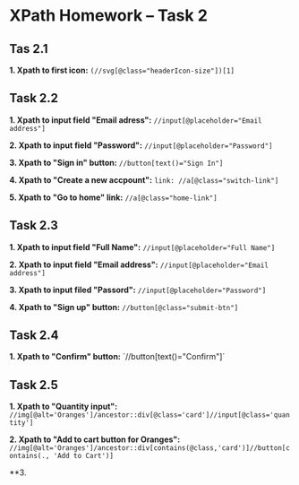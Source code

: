 # XPath Homework – Task 2

## Tas 2.1
**1. Xpath to first icon:** `(//svg[@class="headerIcon-size"])[1]`

## Task 2.2
**1. Xpath to input field "Email adress":** `//input[@placeholder="Email address"]`

**2. Xpath to input field "Password":** `//input[@placeholder="Password"]`

**3. Xpath to "Sign in" button:** `//button[text()="Sign In"]`

**4. Xpath to "Create a new accpount":** `link: //a[@class="switch-link"]`

**5. Xpath to "Go to home" link:** `//a[@class="home-link"]`

## Task 2.3
**1. Xpath to input field "Full Name":** `//input[@placeholder="Full Name"]`

**2. Xpath to input field "Email address":** `//input[@placeholder="Email address"]`

**3. Xpath to input filed "Passord":** `//input[@placeholder="Password"]`

**4. Xpath to "Sign up" button:** `//button[@class="submit-btn"]`

## Task 2.4
**1. Xpath to "Confirm" button:** `//button[text()="Confirm"]´

## Task 2.5
**1. Xpath to "Quantity input":** `//img[@alt='Oranges']/ancestor::div[@class='card']//input[@class='quantity']`

**2. Xpath to "Add to cart button for Oranges":** `//img[@alt='Oranges']/ancestor::div[contains(@class,'card')]//button[contains(., 'Add to Cart')]`

**3. 
